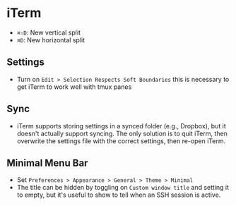 # iTerm

- `⌘⇧D`: New vertical split
- `⌘D`: New horizontal split

## Settings

- Turn on `Edit > Selection Respects Soft Boundaries` this is necessary to get iTerm to work well with tmux panes

## Sync

- iTerm supports storing settings in a synced folder (e.g., Dropbox), but it doesn't actually support syncing. The only solution is to quit iTerm, then overwrite the settings file with the correct settings, then re-open iTerm.

## Minimal Menu Bar

- Set `Preferences > Appearance > General > Theme > Minimal`
- The title can be hidden by toggling on `Custom window title` and setting it to empty, but it's useful to show to tell when an SSH session is active.
